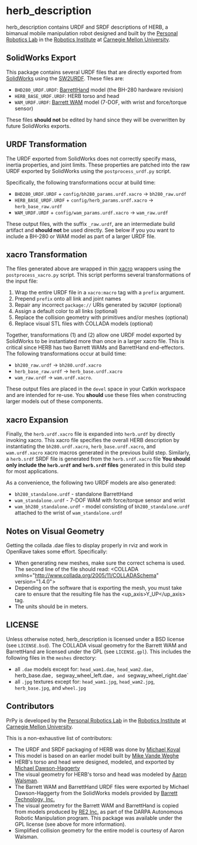 # herb_description

herb_description contains URDF and SRDF descriptions of HERB, a bimanual mobile
manipulation robot designed and built by the
[Personal Robotics Lab](https://personalrobotics.ri.cmu.edu) in the
[Robotics Institute](https://www.ri.cmu.edu) at
[Carnegie Mellon University](http://www.cmu.edu).


## SolidWorks Export

This package contains several URDF files that are directly exported from
[SolidWorks](http://www.solidworks.com) using the
[SW2URDF](http://wiki.ros.org/sw_urdf_exporter). These files are:

- `BHD280_URDF.URDF`:
  [BarrettHand](http://www.barrett.com/robot/products-hand.htm) model (the
  BH-280 hardware revision)
- `HERB_BASE_URDF.URDF`: HERB torso and head
- `WAM_URDF.URDF`: [Barrett WAM](http://www.barrett.com/robot/products-arm.htm)
  model (7-DOF, with wrist and force/torque sensor)

These files **should not** be
edited by hand since they will be overwritten by future SolidWorks exports.


## URDF Transformation

The URDF exported from SolidWorks does not correctly specify mass, inertia
properties, and joint limits. These properties are patched into the raw
URDF exported by SolidWorks using the `postprocess_urdf.py` script.

Specifically, the following transformations occur at build time:

- `BHD280_URDF.URDF` + `config/bh280_params.urdf.xacro` -> `bh280_raw.urdf`
- `HERB_BASE_URDF.URDF` + `config/herb_params.urdf.xacro` -> `herb_base_raw.urdf`
- `WAM_URDF.URDF` + `config/wam_params.urdf.xacro` -> `wam_raw.urdf`

These output files, with the suffix `_raw.urdf`, are an intermediate build
artifact and **should not** be used directly. See below if you you want to
include a BH-280 or WAM model as part of a larger URDF file.


## xacro Transformation 

The files generated above are wrapped in thin
[xacro](http://wiki.ros.org/xacro) wrappers using the `postprocess_xacro.py`
script. This script performs several transformations of the input file:

1. Wrap the entire URDF file in a `xacro:macro` tag with a `prefix` argument.
2. Prepend `prefix` onto all link and joint names
3. Repair any incorrect `package://` URIs generated by `SW2URDF` (optional)
4. Assign a default color to all links (optional)
5. Replace the collision geometry with primitives and/or meshes (optional)
6. Replace visual STL files with COLLADA models (optional)

Together, transformations (1) and (2) allow one URDF model exported by
SolidWorks to be instantiated more than once in a larger xacro file. This is
critical since HERB has two Barrett WAMs and BarrettHand end-effectors. The
following transformations occur at build time:

- `bh280_raw.urdf` ->  `bh280.urdf.xacro`
- `herb_base_raw.urdf` -> `herb_base.urdf.xacro`
- `wam_raw.urdf` ->  `wam.urdf.xacro`.

These output files are placed in the `devel` space in your Catkin workspace and
are intended for re-use. You **should** use these files when constructing
larger models out of these components.


## xacro Expansion

Finally, the `herb.urdf.xacro` file is expanded into `herb.urdf` by directly
invoking xacro. This xacro file specifies the overall HERB description by
instantiating the `bh280.urdf.xacro`, `herb_base.urdf.xacro`, and
`wam.urdf.xacro` xacro macros generated in the previous build step. Similarly,
a `herb.srdf` SRDF file is generated from the `herb.srdf.xacro` file **You
should only include the `herb.urdf` and `herb.srdf` files** generated in this
build step for most applications.

As a convenience, the following two URDF models are also generated:

- `bh280_standalone.urdf` - standalone BarrettHand 
- `wam_standalone.urdf` - 7-DOF WAM with force/torque sensor and wrist
- `wam_bh280_standalone.urdf` - model consisting of `bh280_standalone.urdf`
  attached to the wrist of `wam_standalone.urdf`


## Notes on Visual Geometry

Getting the collada .dae files to display properly in rviz and work in OpenRave
takes some effort.  Specifically:

- When generating new meshes, make sure the correct schema is used.  The second line of the file should read: \<COLLADA xmlns="http://www.collada.org/2005/11/COLLADASchema" version="1.4.0"\>
- Depending on the software that is exporting the mesh, you must take care to ensure that the resulting file has the \<up_axis\>Y_UP\</up_axis\> tag.
- The units should be in meters.



## LICENSE

Unless otherwise noted, herb_description is licensed under a BSD license (see
`LICENSE.bsd`). The COLLADA visual geometry for the Barrett WAM and BarrettHand
are licensed under the GPL (see `LICENSE.gpl`). This includes the following
files in the `meshes` directory:

- all `.dae` models except for: `head_wam1.dae`, `head_wam2.dae,
  `herb_base.dae`, `segway_wheel_left.dae`, and `segway_wheel_right.dae`
- all `.jpg` textures except for: `head_wam1.jpg`, `head_wam2.jpg`,
  `herb_base.jpg`, and `wheel.jpg`


## Contributors

PrPy is developed by the [Personal Robotics
Lab](https://personalrobotics.ri.cmu.edu) in the [Robotics
Institute](https://www.ri.cmu.edu) at [Carnegie Mellon
University](http://www.cmu.edu).

This is a non-exhaustive list of contributors:

- The URDF and SRDF packaging of HERB was done by [Michael
  Koval](https://github.com/mkoval)
- This model is based on an earlier model built by [Mike Vande
  Weghe](https://github.com/vandeweg)
- HERB's torso and head were designed, modeled, and exported by [Michael
  Dawson-Haggerty](https://github.com/mikedh)
- The visual geometry for HERB's torso and head was modeled by [Aaron
  Walsman](https://github.com/aaronwalsman).
- The Barrett WAM and BarrettHand URDF files were exported by Michael
  Dawson-Haggerty from the SolidWorks models provided by
  [Barrett Technology, Inc.](http://www.barrett.com/)
- The visual geometry for the Barrett WAM and BarrettHand is copied from models
  produced by [RE2 Inc.](http://www.resquared.com) as part of the DARPA
  Autonomous Robotic Manipulation program. This package was available under the
  GPL license (see above for more information).
- Simplified collision geometry for the entire model is courtesy of Aaron
  Walsman.

